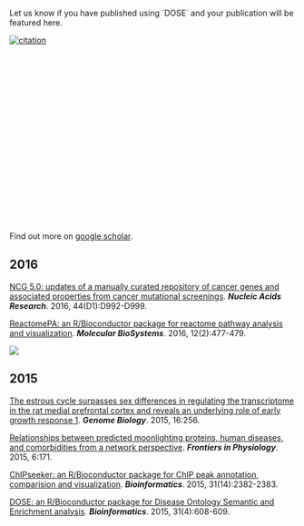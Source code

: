 <!-- AddToAny BEGIN -->
<div class="a2a_kit a2a_kit_size_32 a2a_default_style">
<a class="a2a_dd" href="//www.addtoany.com/share"></a>
<a class="a2a_button_facebook"></a>
<a class="a2a_button_twitter"></a>
<a class="a2a_button_google_plus"></a>
</div>
<script async src="//static.addtoany.com/menu/page.js"></script>
<!-- AddToAny END -->


<link rel="stylesheet" href="https://guangchuangyu.github.io/css/academicons.min.css">
<br>
Let us know if you have published using `DOSE` and your publication will be featured here.

<link rel='stylesheet' href=https://guangchuangyu.github.io/resume/css/morris.css>
<script src='https://guangchuangyu.github.io/resume/css/jquery.min.js' type='text/javascript'></script>
<script src='https://guangchuangyu.github.io/resume/css/raphael-min.js' type='text/javascript'></script>
<script src='https://guangchuangyu.github.io/resume/css/morris-0.4.2.min.js' type='text/javascript'></script>


<style>
  .rChart {
    display: block;
    margin-left: auto; 
    margin-right: auto;
    width: 800px;
    height: 300px;
  }  
  </style>

[![citation](https://img.shields.io/badge/cited%20by-18-blue.svg?style=flat)](https://scholar.google.com.hk/scholar?oi=bibs&hl=en&cites=16627502277303919270)


<div id = 'chart74e33730fd3' class = 'rChart morris'></div>
<script type='text/javascript'>
    var chartParams = {
 "element": "chart74e33730fd3",
"width":            800,
"height":            400,
"xkey": "year",
"ykeys": [
 "cites" 
],
"data": [
 {
 "year": 2015,
"cites":              9,
"pubid": "Ug5p-4gJ2f0C" 
},
{
 "year": 2016,
"cites":              9,
"pubid": "Ug5p-4gJ2f0C" 
} 
],
"id": "chart74e33730fd3",
"labels": "cites" 
},
      chartType = "Bar"
    new Morris[chartType](chartParams)
</script>


Find out more on [<i class="ai ai-google-scholar"></i> google scholar](https://scholar.google.com.hk/scholar?oi=bibs&hl=en&cites=16627502277303919270).

## <i class="fa fa-calendar"></i> 2016

[NCG 5.0: updates of a manually curated repository of cancer genes and associated properties from cancer mutational screenings](https://nar.oxfordjournals.org/content/44/D1/D992.short). **_Nucleic Acids Research_**. 2016, 44(D1):D992-D999.

[ReactomePA: an R/Bioconductor package for reactome pathway analysis and visualization](http://dx.doi.org/10.1039/C5MB00663E). __*Molecular BioSystems*__. 2016, 12(2):477-479.

![](featured_img/c5mb00663e-f1_hi-res.gif)

## <i class="fa fa-calendar"></i> 2015

[The estrous cycle surpasses sex differences in regulating the transcriptome in the rat medial prefrontal cortex and reveals an underlying role of early growth response 1](https://genomebiology.biomedcentral.com/articles/10.1186/s13059-015-0815-x). **_Genome Biology_**. 2015, 16:256.

[Relationships between predicted moonlighting proteins, human diseases, and comorbidities from a network perspective](http://www.ncbi.nlm.nih.gov/pmc/articles/PMC4477069/). **_Frontiers in Physiology_**. 2015, 6:171.

[ChIPseeker: an R/Bioconductor package for ChIP peak annotation, comparision and visualization](http://bioinformatics.oxfordjournals.org/cgi/content/abstract/btv145). __*Bioinformatics*__. 2015, 31(14):2382-2383.

[DOSE: an R/Bioconductor package for Disease Ontology Semantic and Enrichment analysis](http://bioinformatics.oxfordjournals.org/cgi/content/abstract/btu684). __*Bioinformatics*__. 2015, 31(4):608-609.
